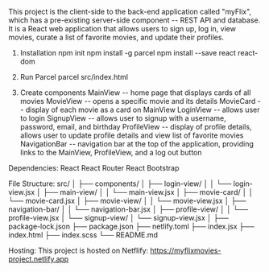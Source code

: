 This project is the client-side to the back-end application called "myFlix", which has a pre-existing server-side component -- REST API and database. It is a React web application that allows users to sign up, log in, view movies, curate a list of favorite movies, and update their profiles.

1. Installation
   npm init
   npm install -g parcel
   npm install --save react react-dom

2. Run Parcel
   parcel src/index.html

3. Create components
   MainView -- home page that displays cards of all movies
   MovieView -- opens a specific movie and its details
   MovieCard -- display of each movie as a card on MainView
   LoginView -- allows user to login
   SignupView -- allows user to signup with a username, password, email, and birthday
   ProfileView -- display of profile details, allows user to update profile details and view list of favorite movies
   NavigationBar -- navigation bar at the top of the application, providing links to the MainView, ProfileView, and a log out button

Dependencies:
React
React Router
React Bootstrap

File Structure:
src/
│
├── components/
│ ├── login-view/
│ │ └── login-view.jsx
│ ├── main-view/
│ │ └── main-view.jsx
│ ├── movie-card/
│ │ └── movie-card.jsx
│ ├── movie-view/
│ │ └── movie-view.jsx
│ ├── navigation-bar/
│ │ └── navigation-bar.jsx
│ ├── profile-view/
│ │ └── profile-view.jsx
│ └── signup-view/
│ └── signup-view.jsx
│
├── package-lock.json
├── package.json
├── netlify.toml
├── index.jsx
├── index.html
├── index.scss
└── README.md

Hosting:
This project is hosted on Netflify: https://myflixmovies-project.netlify.app
